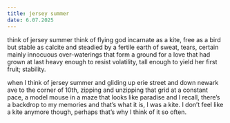 ```yaml
---
title: jersey summer
date: 6.07.2025
---
```

think of jersey summer think of flying god incarnate as a kite, free 
as a bird but stable as calcite and steadied by a fertile earth of sweat,
tears, certain mainly innocuous over-waterings that form 
a ground
for a love that had grown at last heavy enough to resist volatility, tall enough to yield 
her first fruit; stability. 

when I think of jersey summer and gliding up erie street and down newark ave to the corner of 10th,  zipping and unzipping that grid at a constant pace, a model mouse in a maze that looks like paradise and I recall, there’s a backdrop
to my memories and that’s what it is, I was a kite.
I don’t feel like a kite anymore though, perhaps that’s why 
I think of it so often.
